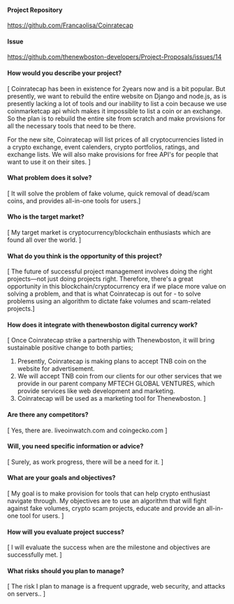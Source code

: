 #### Project Repository
https://github.com/Francaolisa/Coinratecap

#### Issue
https://github.com/thenewboston-developers/Project-Proposals/issues/14


#### How would you describe your project?
[ Coinratecap has been in existence for 2years now and is a bit popular. But presently, we want to rebuild the entire website on Django and node.js, as is presently lacking a lot of tools and our inability to list a coin because we use coinmarketcap api which makes it impossible to list a coin or an exchange. 
So the plan is to rebuild the entire site from scratch and make provisions for all the necessary tools that need to be there.

For the new site, Coinratecap will list prices of all cryptocurrencies listed in a crypto exchange, event calenders, crypto portfolios, ratings, and exchange lists. We will also make provisions for free API's for people that want to use it on their sites. ]

#### What problem does it solve?
[ It will solve the problem of fake volume, quick removal of dead/scam coins, and provides all-in-one tools for users.]

#### Who is the target market?
[ My target market is cryptocurrency/blockchain enthusiasts which are found all over the world. ]

#### What do you think is the opportunity of this project?

[ The future of successful project management involves doing the right projects—not just doing projects right. Therefore, there's a great opportunity in this blockchain/cryptocurrency era if we place more value on solving a problem, and that is what Coinratecap is out for -  to solve problems using an algorithm to dictate fake volumes and scam-related projects.]

#### How does it integrate with thenewboston digital currency work?

 [ Once Coinratecap strike a partnership with Thenewboston, it will bring sustainable positive change to both parties;
1.  Presently, Coinratecap is making plans to accept TNB coin on the website for advertisement.
2.  We will accept TNB coin from our clients for our other services that we provide in our parent company MFTECH GLOBAL VENTURES, which provide services like web development and marketing.
3.  Coinratecap will be used as a marketing tool for Thenewboston. ]

#### Are there any competitors?

[ Yes, there are. liveoinwatch.com and coingecko.com ]

#### Will, you need specific information or advice?

[ Surely, as work progress, there will be a need for it. ]

#### What are your goals and objectives?

[ My goal is to make provision for tools that can help crypto enthusiast navigate through.
My objectives are to use an algorithm that will fight against fake volumes, crypto scam projects, educate and provide an all-in-one tool for users. ]

#### How will you evaluate project success?
[ I will evaluate the success when are the milestone and objectives are successfully met. ]

#### What risks should you plan to manage?

[ The risk I plan to manage is a frequent upgrade, web security, and attacks on servers.. ]
